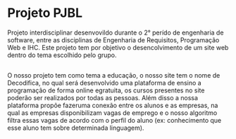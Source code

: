 # Projeto PJBL

Projeto interdisciplinar desenvovildo durante o 2° perído de engenharia de software, entre as disciplinas de Engenharia de Requisitos, 
Programação Web e IHC. Este projeto tem por objetivo o desencolvimento de um site web dentro do tema escolhido pelo grupo. 
##
O nosso projeto tem como tema a educação, o nosso site tem o nome de Decodifica, no qual será desenvolvido uma plataforma de ensino a 
programação de forma online egratuita, os cursos presentes no site poderão ser realizados por todas as pessoas. Além disso a nossa 
plataforma propõe fazeruma conexão entre os alunos e as empresas, na qual as empresas disponibilizam vagas de emprego e o nosso 
algoritmo filtra essas vagas de acordo com o perfil do aluno (ex: conhecimento que esse aluno tem sobre determinada linguagem).
